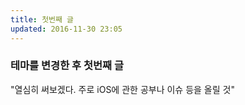 ```yaml
---
title: 첫번째 글
updated: 2016-11-30 23:05
---
```


### 테마를 변경한 후 첫번째 글

"열심히 써보겠다. 주로 iOS에 관한 공부나 이슈 등을 올릴 것"
